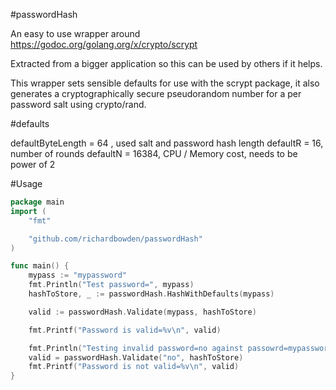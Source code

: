 #passwordHash

An easy to use wrapper around https://godoc.org/golang.org/x/crypto/scrypt

Extracted from a bigger application so this can be used by others if it helps.

This wrapper sets sensible defaults for use with the scrypt package, it also generates a cryptographically secure pseudorandom number for a per password salt using crypto/rand.

#defaults

defaultByteLength = 64 , used salt and password hash length
defaultR = 16, number of rounds
defaultN = 16384, CPU / Memory cost, needs to be power of 2

#Usage

```go
package main
import (
	"fmt"

	"github.com/richardbowden/passwordHash"
)

func main() {
	mypass := "mypassword"
	fmt.Println("Test password=", mypass)
	hashToStore, _ := passwordHash.HashWithDefaults(mypass)

	valid := passwordHash.Validate(mypass, hashToStore)

	fmt.Printf("Password is valid=%v\n", valid)

	fmt.Println("Testing invalid password=no against passowrd=mypassword")
	valid = passwordHash.Validate("no", hashToStore)
	fmt.Printf("Password is not valid=%v\n", valid)
}

```

